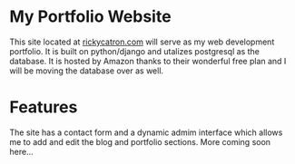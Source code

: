 # My Portfolio Website
This site located at [rickycatron.com](http://www.rickycatron.com) will serve as my web development portfolio. It is built on python/django and utalizes postgresql as the database. It is hosted by Amazon thanks to their wonderful free plan and I will be moving the database over as well.

# Features
The site has a contact form and a dynamic admim interface which allows me to add and edit the blog and portfolio sections. More coming soon here...
